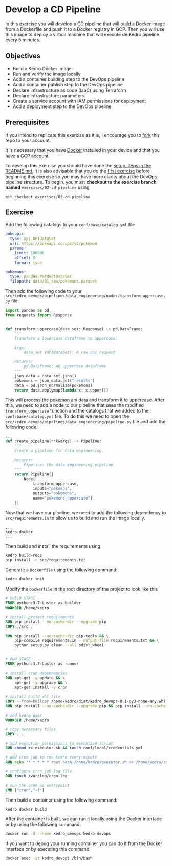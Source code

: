 # Develop a CD Pipeline

In this exercise you will develop a CD pipeline that will build a Docker image from a Dockerfile and push it to a Docker registry in GCP. Then you will use this image to deploy a virtual machine that will execute de Kedro pipeline every 5 minutes.

## Objectives

- Build a Kedro Docker image
- Run and verify the image locally
- Add a container building step to the DevOps pipeline
- Add a container publish step to the DevOps pipeline
- Declare infrastructure as code (IaaC) using Terraform
- Declare infrastructure parameters
- Create a service account with IAM permissions for deployment
- Add a deployment step to the DevOps pipeline

## Prerequisites

If you intend to replicate this exercise as it is, I encourage you to [fork](https://docs.github.com/en/get-started/quickstart/fork-a-repo) this repo to your account.

It is necessary that you have [Docker](https://docs.docker.com/engine/install/) installed in your device and that you have a [GCP account](https://cloud.google.com/).

To develop this exercise you should have done the [setup steps in the README.md](../../README.md). It is also advisable that you do the [first exercise](ci_pipeline.md) before beginning this exercise so you may have more clarity about the DevOps pipeline structure. To begin, you must **checkout to the exercise branch named** `exercises/02-cd-pipeline` using

```
git checkout exercises/02-cd-pipeline
```

## Exercise

Add the following catalogs to your `conf/base/catalog.yml` file

```yaml
pokeapi:
  type: api.APIDataSet
  url: https://pokeapi.co/api/v2/pokemon
  params:
    limit: 100000
    offset: 0
    format: json

pokemons:
  type: pandas.ParquetDataSet
  filepath: data/01_raw/pokemons.parquet
```

Then add the following code to your `src/kedro_devops/pipelines/data_engineering/nodes/transform_uppercase.py` file

```python
import pandas as pd
from requests import Response


def transform_uppercase(data_set: Response) -> pd.DataFrame:
    """
    Transform a lowercase dataframe to uppercase.

    Args:
        data_set (APIDataSet): A raw api request

    Returns:
        pd.DataFrame: An uppercase dataframe
    """
    json_data = data_set.json()
    pokemons = json_data.get("results")
    data = pd.json_normalize(pokemons)
    return data.applymap(lambda x: x.upper())

```

This will process the [pokemon api](https://pokeapi.co/) data and transform it to uppercase. After this, we need to add a node to our pipeline that uses the modified `transform_uppercase` function and the catalogs that we added to the `conf/base/catalog.yml` file. To do this we need to open the `src/kedro_devops/pipelines/data_engineering/pipeline.py` file and add the following code:

```python
...
def create_pipeline(**kwargs) -> Pipeline:
    """
    Create a pipeline for data engineering.

    Returns:
        Pipeline: the data engineering pipeline.
    """
    return Pipeline([
        Node(
            transform_uppercase,
            inputs="pokeapi",
            outputs="pokemons",
            name="pokemons_uppercase")
    ])
```

Now that we have our pipeline, we need to add the following dependency to `src/requirements.in` to allow us to build and run the image locally.

```properties
...
kedro-docker
...
```

Then build and install the requirements using:

```bash
kedro build-reqs
pip install -r src/requirements.txt
```

Generate a `Dockerfile` using the following command:

```bash
kedro docker init
```

Modify the `Dockerfile` in the root directory of the project to look like this

```dockerfile
# BUILD STAGE
FROM python:3.7-buster as builder
WORKDIR /home/kedro

# install project requirements
RUN pip install --no-cache-dir --upgrade pip
COPY ./src .

RUN pip install --no-cache-dir pip-tools && \
    pip-compile requirements.in --output-file requirements.txt && \
    python setup.py clean --all bdist_wheel


# RUN STAGE
FROM python:3.7-buster as runner

# install cron dependencies
RUN apt-get -y update && \
    apt-get -y upgrade && \
    apt-get install -y cron

# install build whl file
COPY --from=builder /home/kedro/dist/kedro_devops-0.1-py3-none-any.whl /tmp/kedro_devops-0.1-py3-none-any.whl
RUN pip install --no-cache-dir --upgrade pip && pip install --no-cache-dir /tmp/kedro_devops-0.1-py3-none-any.whl

# add kedro user
WORKDIR /home/kedro

# copy necessary files
COPY . .

# add execution permissions to execution script
RUN chmod +x executor.sh && touch conf/local/credentials.yml

# add cron job to run kedro every minute
RUN echo "* * * * * root bash /home/kedro/executor.sh >> /home/kedro/cron_logs.log 2>&1" >> /etc/crontab

# configure cron job log file
RUN touch /var/log/cron.log

# run the cron as entrypoint
CMD ["cron","-f"]

```

Then build a container using the following command:

```bash
kedro docker build
```

After the container is built, we can run it locally using the Docker interface or by using the following command:

```bash
docker run -d --name kedro_devops kedro-devops
```

If you want to debug your running container you can do it from the Docker interface or by executing this command:

```bash
docker exec -it kedro_devops /bin/bash
```
